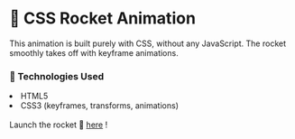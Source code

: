 <h1>🚀 CSS Rocket Animation</h1>

This animation is built purely with CSS, without any JavaScript. The rocket smoothly takes off with keyframe animations.

<h3>🔧 Technologies Used</h3>
<li>HTML5</li>
<li>CSS3 (keyframes, transforms, animations)</li>
<br>
Launch the rocket 🚀 <a href="https://joyloruth.github.io/RocketAnimation/rocketpreloader/rocket.html">here</a> !
